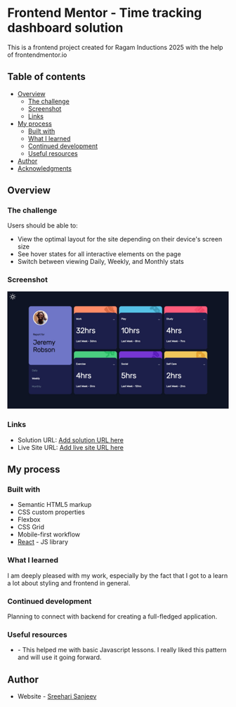 # Frontend Mentor - Time tracking dashboard solution

This is a frontend project created for Ragam Inductions 2025 with the help of frontendmentor.io 

## Table of contents

- [Overview](#overview)
  - [The challenge](#the-challenge)
  - [Screenshot](#screenshot)
  - [Links](#links)
- [My process](#my-process)
  - [Built with](#built-with)
  - [What I learned](#what-i-learned)
  - [Continued development](#continued-development)
  - [Useful resources](#useful-resources)
- [Author](#author)
- [Acknowledgments](#acknowledgments)


## Overview

### The challenge

Users should be able to:

- View the optimal layout for the site depending on their device's screen size
- See hover states for all interactive elements on the page
- Switch between viewing Daily, Weekly, and Monthly stats

### Screenshot

![](./src/assets/screenshot.jpeg)

### Links

- Solution URL: [Add solution URL here](https://github.com/SreehariSanjeev04/ragam_inductions)
- Live Site URL: [Add live site URL here](https://ragam-inductions.vercel.app/)

## My process

### Built with

- Semantic HTML5 markup
- CSS custom properties
- Flexbox
- CSS Grid
- Mobile-first workflow
- [React](https://reactjs.org/) - JS library

### What I learned

I am deeply pleased with my work, especially by the fact that I got to a learn a lot about styling and frontend in general.

### Continued development

Planning to connect with backend for creating a full-fledged application.

### Useful resources

- [](https://www.geeksforgeeks.org/javascript/) - This helped me with basic Javascript lessons. I really liked this pattern and will use it going forward.

## Author

- Website - [Sreehari Sanjeev](https://sreeharisanjeev04.github.io/Portfolio/)

